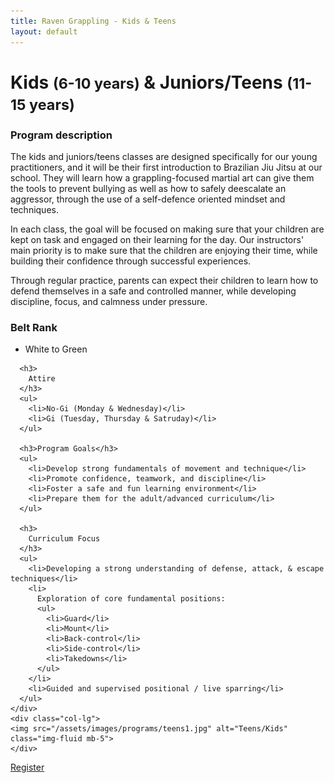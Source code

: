 ```yaml
---
title: Raven Grappling - Kids & Teens
layout: default
---
```


<div class="container py-5 px-4 p-lg-5">
  <h1>
    Kids
    <small>(6-10 years)</small>
    & Juniors/Teens
    <small>(11-15 years)</small>
  </h1>

  <h3>
    Program description
  </h3>
  <p>
    The kids and juniors/teens classes are designed specifically for our young practitioners, and it will be their first introduction to Brazilian Jiu Jitsu at our school. They will learn how a grappling-focused martial art can give them the tools to prevent bullying as well as how to safely deescalate an aggressor, through the use of a self-defence oriented mindset and techniques.
  </p>
  <p>
    In each class, the goal will be focused on making sure that your children are kept on task and engaged on their learning for the day. Our instructors' main priority is to make sure that the children are enjoying their time, while building their confidence through successful experiences.
  </p>
  <p>
    Through regular practice, parents can expect their children to learn how to defend themselves in a safe and controlled manner, while developing discipline, focus, and calmness under pressure.
  </p>

  <div class="row">
    <div class="col-lg">
      <h3>
        Belt Rank
      </h3>
      <ul>
        <li>White to Green</li>
      </ul>
    
      <h3>
        Attire
      </h3>
      <ul>
        <li>No-Gi (Monday & Wednesday)</li>
        <li>Gi (Tuesday, Thursday & Satruday)</li>
      </ul>
    
      <h3>Program Goals</h3>
      <ul>
        <li>Develop strong fundamentals of movement and technique</li>
        <li>Promote confidence, teamwork, and discipline</li>
        <li>Foster a safe and fun learning environment</li>
        <li>Prepare them for the adult/advanced curriculum</li>
      </ul>
    
      <h3>
        Curriculum Focus
      </h3>
      <ul>
        <li>Developing a strong understanding of defense, attack, & escape techniques</li>
        <li>
          Exploration of core fundamental positions:
          <ul>
            <li>Guard</li>
            <li>Mount</li>
            <li>Back-control</li>
            <li>Side-control</li>
            <li>Takedowns</li>
          </ul>
        </li>
        <li>Guided and supervised positional / live sparring</li>  
      </ul>
    </div>  
    <div class="col-lg">
    <img src="/assets/images/programs/teens1.jpg" alt="Teens/Kids" class="img-fluid mb-5">
    </div>
  </div>  
  <a href="/memberships" class="rg-button">Register</a>
</div>
